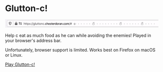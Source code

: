 # Glutton-c!

![Glutton-c demo](demo.gif "Glutton-c!")


Help c eat as much food as he can while avoiding the enemies!
Played in your browser's address bar.

Unfortunately, browser support is limited. Works best on Firefox on macOS or Linux.

[Play Glutton-c!](gluttonc.chesterdoran.com)
